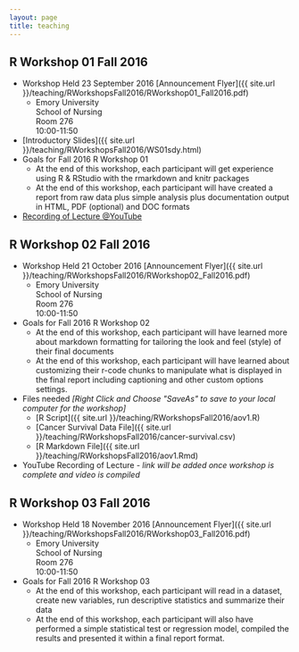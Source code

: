 ```yaml
---
layout: page
title: teaching
---
```


## R Workshop 01 Fall 2016

* Workshop Held 23 September 2016 [Announcement Flyer]({{ site.url }}/teaching/RWorkshopsFall2016/RWorkshop01_Fall2016.pdf)
    + Emory University <br>
      School of Nursing <br>
      Room 276 <br>
      10:00-11:50
* [Introductory Slides]({{ site.url }}/teaching/RWorkshopsFall2016/WS01sdy.html) 
* Goals for Fall 2016 R Workshop 01
    + At the end of this workshop, each participant will get experience using R & RStudio with the rmarkdown and knitr packages
    + At the end of this workshop, each participant will have created a report from raw data plus simple analysis plus documentation output in HTML, PDF (optional) and DOC formats
* [Recording of Lecture @YouTube](https://www.youtube.com/playlist?list=PLUDpSUA5mvSwWh_0o5UDb_u8iLDZ4Nfq7)

## R Workshop 02 Fall 2016

* Workshop Held 21 October 2016 [Announcement Flyer]({{ site.url }}/teaching/RWorkshopsFall2016/RWorkshop02_Fall2016.pdf)
    + Emory University <br>
      School of Nursing <br>
      Room 276 <br>
      10:00-11:50
* Goals for Fall 2016 R Workshop 02
    + At the end of this workshop, each participant will have learned more about markdown formatting for tailoring the look and feel (style) of their final documents
    + At the end of this workshop, each participant will have learned about customizing their r-code chunks to manipulate what is displayed in the final report including captioning and other custom options settings.
* Files needed _[Right Click and Choose "SaveAs" to save to your local computer for the workshop]_
    + [R Script]({{ site.url }}/teaching/RWorkshopsFall2016/aov1.R) 
    + [Cancer Survival Data File]({{ site.url }}/teaching/RWorkshopsFall2016/cancer-survival.csv)
    + [R Markdown File]({{ site.url }}/teaching/RWorkshopsFall2016/aov1.Rmd)
* YouTube Recording of Lecture - _link will be added once workshop is complete and video is compiled_

## R Workshop 03 Fall 2016

* Workshop Held 18 November 2016 [Announcement Flyer]({{ site.url }}/teaching/RWorkshopsFall2016/RWorkshop03_Fall2016.pdf)
    + Emory University <br>
      School of Nursing <br>
      Room 276 <br>
      10:00-11:50
* Goals for Fall 2016 R Workshop 03
    + At the end of this workshop, each participant will read in a dataset, create new variables, run descriptive statistics and summarize their data
    + At the end of this workshop, each participant will also have performed a simple statistical test or regression model, compiled the results and presented it within a final report format.

    
    